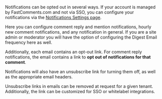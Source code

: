 Notifications can be opted out in several ways. If your account is managed by FastComments.com and not via SSO, you can configure your
notifications via the [Notifications Settings page](https://fastcomments.com/auth/my-account/edit-notifications).

Here you can configure comment reply and mention notifications, hourly new comment notifications, and any notification in general. If you are a site admin or
moderator you will have the option of configuring the Digest Email frequency here as well.

Additionally, each email contains an opt-out link. For comment reply notifications, the email contains a link to **opt out of notifications for that comment**.

Notifications will also have an unsubscribe link for turning them off, as well as the appropriate email headers.

Unsubscribe links in emails can be removed at request for a given tenant. Additionally, the link can be customized for SSO or whitelabel integrations.
